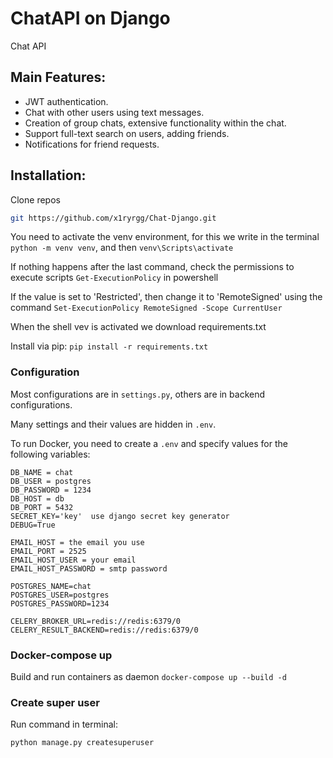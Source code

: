 # ChatAPI on Django
Chat API

## Main Features:
- JWT authentication.
- Chat with other users using text messages.
- Creation of group chats, extensive functionality within the chat.
- Support full-text search on users, adding friends.
- Notifications for friend requests.

## Installation:
Clone repos
```bash 
git https://github.com/x1ryrgg/Chat-Django.git
```

You need to activate the venv environment, 
for this we write in the terminal `python -m venv venv`, and then `venv\Scripts\activate`

If nothing happens after the last command, check the permissions 
to execute scripts `Get-ExecutionPolicy` in powershell

If the value is set to 'Restricted', then change it to 'RemoteSigned' 
using the command `Set-ExecutionPolicy RemoteSigned -Scope CurrentUser`

When the shell vev is activated we download requirements.txt

Install via pip: `pip install -r requirements.txt`

### Configuration
Most configurations are in `settings.py`, others are in backend configurations.

Many settings and their values are hidden in `.env`.

To run Docker, you need to create a `.env` and specify values for the following variables:
``` .env
DB_NAME = chat
DB_USER = postgres
DB_PASSWORD = 1234
DB_HOST = db
DB_PORT = 5432
SECRET_KEY='key'  use django secret key generator 
DEBUG=True

EMAIL_HOST = the email you use
EMAIL_PORT = 2525
EMAIL_HOST_USER = your email
EMAIL_HOST_PASSWORD = smtp password

POSTGRES_NAME=chat
POSTGRES_USER=postgres
POSTGRES_PASSWORD=1234

CELERY_BROKER_URL=redis://redis:6379/0
CELERY_RESULT_BACKEND=redis://redis:6379/0
```

### Docker-compose up 
Build and run containers as daemon 
`docker-compose up --build -d`

### Create super user

Run command in terminal:
```bash
python manage.py createsuperuser


